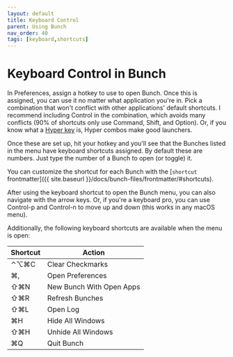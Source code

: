 ```yaml
---
layout: default
title: Keyboard Control
parent: Using Bunch
nav_order: 40
tags: [keyboard,shortcuts]
---
```

# Keyboard Control in Bunch

In Preferences, assign a hotkey to use to open Bunch. Once this is assigned, you can use it no matter what application you're in. Pick a combination that won't conflict with other applications' default shortcuts. I recommend including Control in the combination, which avoids many conflicts (90% of shortcuts only use Command, Shift, and Option). Or, if you know what a [Hyper key](https://brettterpstra.com/2017/06/15/a-hyper-key-with-karabiner-elements-full-instructions/) is, Hyper combos make good launchers.

Once these are set up, hit your hotkey and you'll see that the Bunches listed in the menu have keyboard shortcuts assigned. By default these are numbers. Just type the number of a Bunch to open (or toggle) it.

You can customize the shortcut for each Bunch with the [`shortcut` frontmatter]({{ site.baseurl }}/docs/bunch-files/frontmatter/#shortcuts).

After using the keyboard shortcut to open the Bunch menu, you can also navigate with the arrow keys. Or, if you're a keyboard pro, you can use Control-p and Control-n to move up and down (this works in any macOS menu).

Additionally, the following keyboard shortcuts are available when the menu is open:

| Shortcut |          Action          |
|----------|--------------------------|
| ⌃⌥⌘C     | Clear Checkmarks         |
| ⌘,       | Open Preferences         |
| ⇧⌘N      | New Bunch With Open Apps |
| ⇧⌘R      | Refresh Bunches          |
| ⇧⌘L      | Open Log                 |
| ⌘H       | Hide All Windows         |
| ⇧⌘H      | Unhide All Windows       |
| ⌘Q       | Quit Bunch               |
